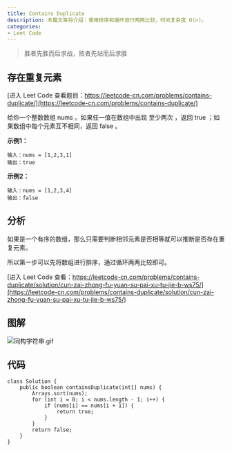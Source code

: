 ```yaml
---
title: Contains Duplicate
description: 本篇文章将介绍：使用排序和循环进行两两比较，时间复杂度 O(n)。
categories:
- Leet Code
---
```


> 胜者先胜而后求战，败者先站而后求胜

## 存在重复元素

[进入 Leet Code 查看题目：https://leetcode-cn.com/problems/contains-duplicate/](https://leetcode-cn.com/problems/contains-duplicate/)

给你一个整数数组 nums 。如果任一值在数组中出现 至少两次 ，返回 true ；如果数组中每个元素互不相同，返回 false 。

**示例1：**

```
输入：nums = [1,2,3,1]
输出：true
```

**示例2：**

```
输入：nums = [1,2,3,4]
输出：false
```

## 分析
如果是一个有序的数组，那么只需要判断相邻元素是否相等就可以推断是否存在重复元素。

所以第一步可以先将数组进行排序，通过循环两两比较即可。

[进入 Leet Code 查看：https://leetcode-cn.com/problems/contains-duplicate/solution/cun-zai-zhong-fu-yuan-su-pai-xu-tu-jie-b-ws75/](https://leetcode-cn.com/problems/contains-duplicate/solution/cun-zai-zhong-fu-yuan-su-pai-xu-tu-jie-b-ws75/)

## 图解
![同构字符串.gif](https://huapeiliang.github.io/assets/images/leetCode/containsDuplicate.gif)

## 代码
```
class Solution {
    public boolean containsDuplicate(int[] nums) {
        Arrays.sort(nums);
        for (int i = 0; i < nums.length - 1; i++) {
            if (nums[i] == nums[i + 1]) {
                return true;
            }
        }
        return false;
    }
}
```